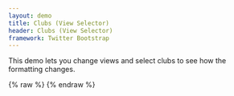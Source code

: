 ```yaml
---
layout: demo
title: Clubs (View Selector)
header: Clubs (View Selector)
framework: Twitter Bootstrap
---
```


This demo lets you change views and select clubs to see how the formatting changes.

<div id="selector1"></div>
<div id="field1"> </div>
{% raw %}
<script type="text/javascript" id="field1-script">
$("#selector1").alpaca({
    "schema": {
        "type": "string",
        "enum": [
            "bootstrap-edit",
            "bootstrap-edit-horizontal",
            "bootstrap-display",
            "bootstrap-create",
            "bootstrap-create-horizontal"
        ],
        "default": "bootstrap-edit"
    },
    "options": {
        "type": "select",
        "onFieldChange" : function(e) {
            f(this.getValue());
        }
    }
});

var f = function(viewId)
{
    $("#field1").empty();

    $("#field1").alpaca({
        "schema": {
            "type":"object",
            "properties": {
                "name": {
                    "type":"string"
                },
                "birthday": {
                    "type": "string"
                },
                "team": {
                    "type": "string",
                    "enum": [
                        "Anzhi-Makhachkla",
                        "Arsenal",
                        "Atletico-Madrid",
                        "Barcelona",
                        "Bayern-Munich",
                        "Benfica",
                        "Borussia-Dortmund",
                        "Chelsea",
                        "Eintracht-Frankfurt",
                        "FC-Twente",
                        "Juventus",
                        "Malaga",
                        "Manchester-City",
                        "Manchester-United",
                        "Marseille",
                        "Napoli",
                        "Paris-Saint-Germain",
                        "Real-Madrid",
                        "Shakhtar-Donetsk",
                        "Tottenham-Hotspur"
                    ]
                }
            }
        },
        "options":{
            "fields": {
                "name": {
                    "size": 20,
                    "label": "Name"
                },
                "birthday": {
                    "type" : "date",
                    "size": 20,
                    "label": "Date of Birth"
                },
                "team": {
                    "type" : "select",
                    "size": 20,
                    "label": "Team",
                    "helper": "Select your preferred team",
                    "onFieldChange" : function(e) {

                        $("#logo1").empty();

                        var value = this.getValue();
                        if (value) {
                            var img = $("<img src='/images/club-logos/" + value + ".png'>");
                            $("#logo1").append(img);
                        }
                    }

                }
            }
        },
        "view": {
            "parent": viewId,
            "layout": {
                "template": "./clubs-template.html",
                "bindings": {
                    "name": "left",
                    "birthday": "left",
                    "team": "left"
                }
            }
        }
    });
};

f("bootstrap-edit");

</script>
{% endraw %}

